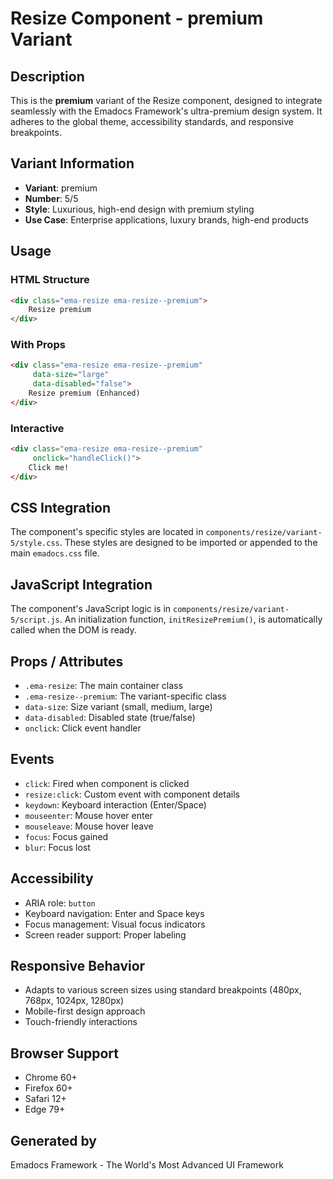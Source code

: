 # Resize Component - premium Variant

## Description
This is the **premium** variant of the Resize component, designed to integrate seamlessly with the Emadocs Framework's ultra-premium design system. It adheres to the global theme, accessibility standards, and responsive breakpoints.

## Variant Information
- **Variant**: premium
- **Number**: 5/5
- **Style**: Luxurious, high-end design with premium styling
- **Use Case**: Enterprise applications, luxury brands, high-end products

## Usage

### HTML Structure
```html
<div class="ema-resize ema-resize--premium">
    Resize premium
</div>
```

### With Props
```html
<div class="ema-resize ema-resize--premium" 
     data-size="large" 
     data-disabled="false">
    Resize premium (Enhanced)
</div>
```

### Interactive
```html
<div class="ema-resize ema-resize--premium" 
     onclick="handleClick()">
    Click me!
</div>
```

## CSS Integration
The component's specific styles are located in `components/resize/variant-5/style.css`. These styles are designed to be imported or appended to the main `emadocs.css` file.

## JavaScript Integration
The component's JavaScript logic is in `components/resize/variant-5/script.js`. An initialization function, `initResizePremium()`, is automatically called when the DOM is ready.

## Props / Attributes
- `.ema-resize`: The main container class
- `.ema-resize--premium`: The variant-specific class
- `data-size`: Size variant (small, medium, large)
- `data-disabled`: Disabled state (true/false)
- `onclick`: Click event handler

## Events
- `click`: Fired when component is clicked
- `resize:click`: Custom event with component details
- `keydown`: Keyboard interaction (Enter/Space)
- `mouseenter`: Mouse hover enter
- `mouseleave`: Mouse hover leave
- `focus`: Focus gained
- `blur`: Focus lost

## Accessibility
- ARIA role: `button`
- Keyboard navigation: Enter and Space keys
- Focus management: Visual focus indicators
- Screen reader support: Proper labeling

## Responsive Behavior
- Adapts to various screen sizes using standard breakpoints (480px, 768px, 1024px, 1280px)
- Mobile-first design approach
- Touch-friendly interactions

## Browser Support
- Chrome 60+
- Firefox 60+
- Safari 12+
- Edge 79+

## Generated by
Emadocs Framework - The World's Most Advanced UI Framework
